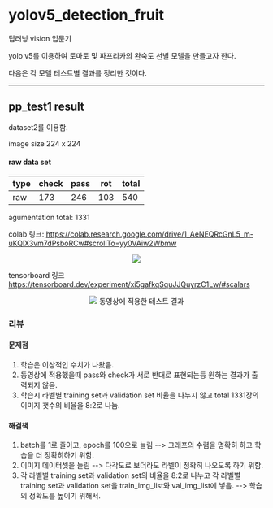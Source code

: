 # yolov5_detection_fruit 


딥러닝 vision 입문기

yolo v5를 이용하여 토마토 및 파프리카의 완숙도 선별 모델을 만들고자 한다.

다음은 각 모델 테스트별 결과를 정리한 것이다.


***

## pp_test1 result 

dataset2를 이용함.

image size 224 x 224

#### raw data set

|type|check|pass|rot|total|
|------|---|---|---|---|
|raw|173|246|103|540|

agumentation total: 1331

colab 링크: https://colab.research.google.com/drive/1_AeNEQRcGnL5_m-uKQlX3vm7dPsboRCw#scrollTo=yy0VAiw2Wbmw

<p align = 'center'>
  <img src = 'https://github.com/EthanSeok/yolov5_detection_fruit/blob/main/pp_test1/result.png?raw=true'
       </p> 

tensorboard 링크
https://tensorboard.dev/experiment/xi5gafkqSquJJQuyrzC1Lw/#scalars
  
<p align = 'center'>
  <img src = 'https://user-images.githubusercontent.com/93086581/182566576-dabdcc59-6362-4f1c-b7c8-5b7b5eb16c7d.png'
       </p>
    동영상에 적용한 테스트 결과 
  
  
### 리뷰
  
  #### 문제점
1. 학습은 이상적인 수치가 나왔음. <br>
2. 동영상에 적용했을때 pass와 check가 서로 반대로 표현되는등 원하는 결과가 출력되지 않음.
3. 학습시 라벨별 training set과 validation set 비율을 나누지 않고 total 1331장의 이미지 갯수의 비율을 8:2로 나눔.
  
  #### 해결책
1. batch를 1로 줄이고, epoch를 100으로 늘림 --> 그래프의 수렴을 명확히 하고 학습을 더 정확히하기 위함.
2. 이미지 데이터셋을 늘림 --> 다각도로 보더라도 라벨이 정확히 나오도록 하기 위함.
3. 각 라벨별 training set과 validation set의 비율을 8:2로 나누고 각 라벨별 training set과 validation set을 train_img_list와 val_img_list에 넣음. --> 학습의 정확도를 높이기 위해서.
